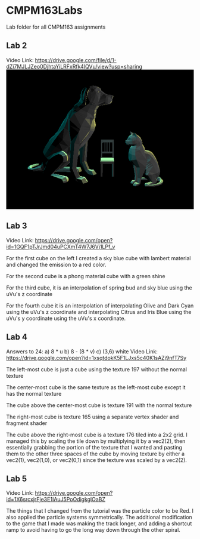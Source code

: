 # CMPM163Labs
Lab folder for all CMPM163 assignments

## Lab 2
Video Link: https://drive.google.com/file/d/1-dZi7MJLJZeo0DjhtaYiLRFxRfk4IQVu/view?usp=sharing
![](lab2/lab2part2.png)

## Lab 3
Video Link: https://drive.google.com/open?id=1GQF1pTJrJmd04uPCXmT4W7J6Vj1LPf_v

For the first cube on the left I created a sky blue cube with lambert material and changed the emission to a red color.

For the second cube is a phong material cube with a green shine

For the third cube, it is an interpolation of spring bud and sky blue using the uVu's z coordinate 

For the fourth cube it is an interpolation of interpolating Olive and Dark Cyan using the uVu's z coordinate and interpolating Citrus and Iris Blue using the uVu's y coordinate using the uVu's x coordinate.

## Lab 4
Answers to 24:
a) 8 * u
b) 8 - (8 * v)
c) (3,6) white
Video Link: https://drive.google.com/open?id=1xsqtdokK5F1LJxs5c40K1sAZj9nfT7Sy

The left-most cube is just a cube using the texture 197 without the normal texture

The center-most cube is the same texture as the left-most cube except it has the normal texture

The cube above the center-most cube is texture 191 with the normal texture

The right-most cube is texture 165 using a separate vertex shader and fragment shader

The cube above the right-most cube is a texture 176 tiled into a 2x2 grid. I managed this by scaling the tile down by multiplying it by a vec2(2), then essentially grabbing the portion of the texture that I wanted and pasting them to the other three spaces of the cube by moving texture by either a vec2(1), vec2(1,0), or vec2(0,1) since the texture was scaled by a vec2(2).

## Lab 5
Video Link: https://drive.google.com/open?id=1X6srcxjrFje3E1IAuJ5PoOdigkglOaBZ

The things that I changed from the tutorial was the particle color to be Red. I also applied the particle systems symmetrically. The additional modification to the game that I made was making the track longer, and adding a shortcut ramp to avoid having to go the long way down through the other spiral. 